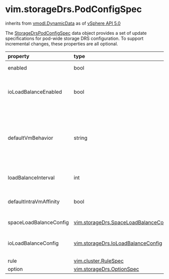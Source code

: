 vim.storageDrs.PodConfigSpec
============================
inherits from [vmodl.DynamicData](docs/vmodl.DynamicData.md)
as of [vSphere API 5.0](vim.version.md#vim.version.version7)


The <a href="vim.storageDrs.PodConfigSpec.md">StorageDrsPodConfigSpec</a> data object provides a set of update   specifications for pod-wide storage DRS configuration. To support   incremental changes, these properties are all optional.   <p>

| property | type | optional | priv | desc |
|:---------|:-----|:---------|:-----|:-----|
| enabled | bool | true | None | Flag indicating whether or not storage DRS is enabled. |
| ioLoadBalanceEnabled | bool | true | None | Flag indicating whether or not storage DRS takes into account storage I/O   workload when making load balancing and initial placement recommendations. |
| defaultVmBehavior | string | true | None | Specifies the pod-wide default storage DRS behavior for virtual machines.   For currently supported storage DRS behavior, see <a href="vim.storageDrs.PodConfigInfo.Behavior.md">StorageDrsPodConfigInfoBehavior</a>.   You can override the default behavior for a virtual machine   by using the <a href="vim.storageDrs.VmConfigInfo.md">StorageDrsVmConfigInfo</a> object. |
| loadBalanceInterval | int | true | None | Specify the interval that storage DRS runs to load balance among datastores   within a storage pod. |
| defaultIntraVmAffinity | bool | true | None | Specifies whether or not each virtual machine in this pod should have its virtual   disks on the same datastore by default. |
| spaceLoadBalanceConfig | [vim.storageDrs.SpaceLoadBalanceConfig](vim.storageDrs.SpaceLoadBalanceConfig.md "vim.storageDrs.SpaceLoadBalanceConfig") | true | None | The configuration settings for load balancing storage space. |
| ioLoadBalanceConfig | [vim.storageDrs.IoLoadBalanceConfig](vim.storageDrs.IoLoadBalanceConfig.md "vim.storageDrs.IoLoadBalanceConfig") | true | None | The configuration settings for load balancing I/O workload.   This takes effect only if <a href="vim.storageDrs.PodConfigInfo.md#ioLoadBalanceEnabled">ioLoadBalanceEnabled</a> is <code>true</code>. |
| rule | [vim.cluster.RuleSpec](vim.cluster.RuleSpec.md "vim.cluster.RuleSpec") | true | None | Changes to the set of rules. |
| option | [vim.storageDrs.OptionSpec](vim.storageDrs.OptionSpec.md "vim.storageDrs.OptionSpec") | true | None | Changes to advance settings. |


